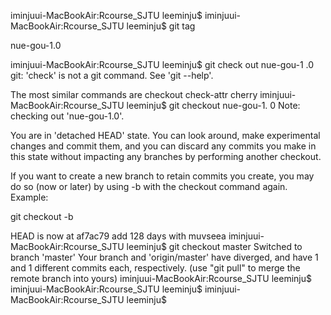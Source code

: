 iminjuui-MacBookAir:Rcourse_SJTU leeminju$ 
iminjuui-MacBookAir:Rcourse_SJTU leeminju$ git tag

nue-gou-1.0

iminjuui-MacBookAir:Rcourse_SJTU leeminju$ git check out nue-gou-1 
.0
git: 'check' is not a git command. See 'git --help'.

The most similar commands are
	checkout
	check-attr
	cherry
iminjuui-MacBookAir:Rcourse_SJTU leeminju$ git checkout nue-gou-1. 
0
Note: checking out 'nue-gou-1.0'.

You are in 'detached HEAD' state. You can look around, make experimental
changes and commit them, and you can discard any commits you make in this
state without impacting any branches by performing another checkout.

If you want to create a new branch to retain commits you create, you may
do so (now or later) by using -b with the checkout command again. Example:

  git checkout -b <new-branch-name>

HEAD is now at af7ac79 add 128 days with muvseea
iminjuui-MacBookAir:Rcourse_SJTU leeminju$ git checkout master
Switched to branch 'master'
Your branch and 'origin/master' have diverged,
and have 1 and 1 different commits each, respectively.
  (use "git pull" to merge the remote branch into yours)
iminjuui-MacBookAir:Rcourse_SJTU leeminju$ 
iminjuui-MacBookAir:Rcourse_SJTU leeminju$ 
iminjuui-MacBookAir:Rcourse_SJTU leeminju$ 
